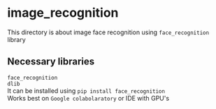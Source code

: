 # image_recognition
This directory is about image face recognition using `face_recognition` library </br>
## Necessary libraries
`face_recognition`</br>
`dlib`</br>
It can be installed using `pip install face_recognition` </br>
Works best on `Google colabolaratory` or IDE with GPU's
